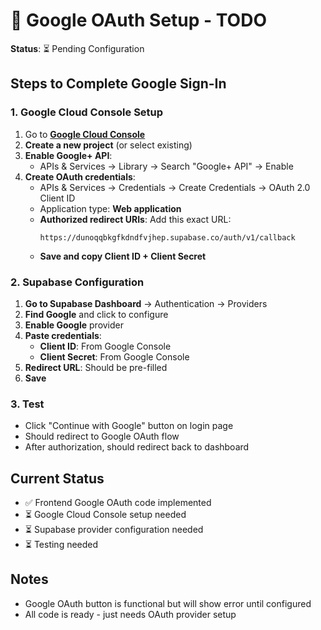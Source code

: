 # 🔧 Google OAuth Setup - TODO

**Status**: ⏳ Pending Configuration

## Steps to Complete Google Sign-In

### 1. Google Cloud Console Setup
1. Go to **[Google Cloud Console](https://console.cloud.google.com/)**
2. **Create a new project** (or select existing)
3. **Enable Google+ API**:
   - APIs & Services → Library → Search "Google+ API" → Enable
4. **Create OAuth credentials**:
   - APIs & Services → Credentials → Create Credentials → OAuth 2.0 Client ID
   - Application type: **Web application**
   - **Authorized redirect URIs**: Add this exact URL:
     ```
     https://dunoqqbkgfkdndfvjhep.supabase.co/auth/v1/callback
     ```
   - **Save and copy Client ID + Client Secret**

### 2. Supabase Configuration
1. **Go to Supabase Dashboard** → Authentication → Providers
2. **Find Google** and click to configure
3. **Enable Google** provider
4. **Paste credentials**:
   - **Client ID**: From Google Console
   - **Client Secret**: From Google Console
5. **Redirect URL**: Should be pre-filled
6. **Save**

### 3. Test
- Click "Continue with Google" button on login page
- Should redirect to Google OAuth flow
- After authorization, should redirect back to dashboard

## Current Status
- ✅ Frontend Google OAuth code implemented
- ⏳ Google Cloud Console setup needed
- ⏳ Supabase provider configuration needed
- ⏳ Testing needed

## Notes
- Google OAuth button is functional but will show error until configured
- All code is ready - just needs OAuth provider setup
